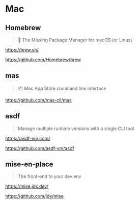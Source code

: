 # Mac

## Homebrew

> 🍺 The Missing Package Manager for macOS (or Linux)

<https://brew.sh/>

<https://github.com/Homebrew/brew>

## mas

> 📦 Mac App Store command line interface

<https://github.com/mas-cli/mas>

## asdf

> Manage multiple runtime versions with a single CLI tool

<https://asdf-vm.com/>

<https://github.com/asdf-vm/asdf>

## mise-en-place

> The front-end to your dev env

<https://mise.jdx.dev/>

<https://github.com/jdx/mise>
